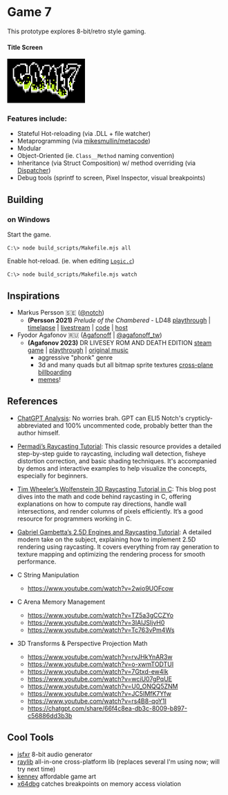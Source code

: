 # Game 7

This prototype explores 8-bit/retro style gaming.

#### Title Screen

![title screen](assets/textures/title.png)

### Features include:
- Stateful Hot-reloading (via .DLL + file watcher)
- Metaprogramming (via [mikesmullin/metacode](https://github.com/mikesmullin/metacode/))
- Modular
- Object-Oriented (ie. `Class__Method` naming convention)
- Inheritance (via Struct Composition) w/ method overriding (via [Dispatcher](src/game/Dispatcher.c))
- Debug tools (sprintf to screen, Pixel Inspector, visual breakpoints)

## Building

### on Windows
Start the game.
```
C:\> node build_scripts/Makefile.mjs all
```
Enable hot-reload. (ie. when editing [`Logic.c`](src/game/Logic.c))
```
C:\> node build_scripts/Makefile.mjs watch
```

## Inspirations

- Markus Persson 🇸🇪 ([@notch](https://x.com/notch))
   - **(Persson 2021)** *Prelude of the Chambered* - LD48
     [playthrough](https://www.youtube.com/watch?v=RE3dRh4wMc8) |
     [timelapse](https://www.youtube.com/watch?v=IoR-G8Ud0JM) | 
     [livestream](https://www.youtube.com/watch?v=GQO3SSlsgJM) |
     [code](https://github.com/skeeto/Prelude-of-the-Chambered) |
     [host](https://s3.amazonaws.com/ld48/index.html)
- Fyodor Agafonov 🇷🇺 ([Agafonoff](https://store.steampowered.com/pub/agafonoff_dev) | [@agafonoff_tw](https://x.com/agafonoff_tw))
  - **(Agafonov 2023)** DR LIVESEY ROM AND DEATH EDITION
    [steam game](https://store.steampowered.com/app/2181930/DR_LIVESEY_ROM_AND_DEATH_EDITION/) |
    [playthrough](https://www.youtube.com/watch?v=70OfnvGp1MU) |
    [original music](https://soundcloud.com/ghostfaceplaya/why-not)    
    - aggressive "phonk" genre
    - 3d and many quads but all bitmap sprite textures [cross-plane billboarding](https://www.reddit.com/r/gamedev/comments/q2qbp2/what_is_it_called_when_two_billboarded_sprites/)
    - [memes](https://www.youtube.com/watch?v=lrTcb3Kx1zM)!
    

## References

- [ChatGPT Analysis](docs/90s-raycasting.md): No worries brah. GPT can ELI5 Notch's crypticly-abbreviated and 100% uncommented code, probably better than the author himself.
- [Permadi’s Raycasting Tutorial](https://permadi.com/1996/05/ray-casting-tutorial-table-of-contents/): This classic resource provides a detailed step-by-step guide to raycasting, including wall detection, fisheye distortion correction, and basic shading techniques. It's accompanied by demos and interactive examples to help visualize the concepts, especially for beginners.
- [Tim Wheeler’s Wolfenstein 3D Raycasting Tutorial in C](https://timallanwheeler.com/blog/2023/04/01/wolfenstein-3d-raycasting-in-c/): This blog post dives into the math and code behind raycasting in C, offering explanations on how to compute ray directions, handle wall intersections, and render columns of pixels efficiently. It’s a good resource for programmers working in C.
- [Gabriel Gambetta’s 2.5D Engines and Raycasting Tutorial](https://gabrielgambetta.com/computer-graphics-from-scratch/02-basic-raytracing.html): A detailed modern take on the subject, explaining how to implement 2.5D rendering using raycasting. It covers everything from ray generation to texture mapping and optimizing the rendering process for smooth performance.
- C String Manipulation
  - https://www.youtube.com/watch?v=2wio9UOFcow
- C Arena Memory Management
   - https://www.youtube.com/watch?v=TZ5a3gCCZYo
   - https://www.youtube.com/watch?v=3IAlJSIjvH0
   - https://www.youtube.com/watch?v=Tc763vPm4Ws

- 3D Transforms & Perspective Projection Math
  - https://www.youtube.com/watch?v=rvJHkYnAR3w
  - https://www.youtube.com/watch?v=o-xwmTODTUI
  - https://www.youtube.com/watch?v=7Gtxd-ew4lk
  - https://www.youtube.com/watch?v=wciU07gPqUE
  - https://www.youtube.com/watch?v=U0_ONQQ5ZNM
  - https://www.youtube.com/watch?v=JC5IMfK7Yfw
  - https://www.youtube.com/watch?v=rs4B8-qoY1I
  - https://chatgpt.com/share/66f4c8ea-db3c-8009-b897-c56886dd3b3b

## Cool Tools

- [jsfxr](https://sfxr.me/) 8-bit audio generator
- [raylib](https://www.raylib.com/) all-in-one cross-platform lib (replaces several I'm using now; will try next time)
- [kenney](https://www.kenney.nl/assets) affordable game art
- [x64dbg](https://x64dbg.com/) catches breakpoints on memory access violation